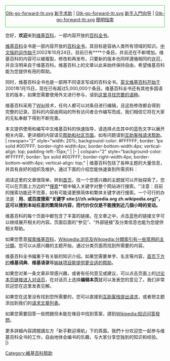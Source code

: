 <div style="border:1px solid #32CD32; text-align:center; margin:0 0 15px 0">

[Gtk-go-forward-ltr.svg](https://zh.wikipedia.org/wiki/File:Gtk-go-forward-ltr.svg "fig:Gtk-go-forward-ltr.svg") [新手求助](https://zh.wikipedia.org/wiki/Wikipedia:VPA "wikilink") | [Gtk-go-forward-ltr.svg](https://zh.wikipedia.org/wiki/File:Gtk-go-forward-ltr.svg "fig:Gtk-go-forward-ltr.svg") [新手入門向导](https://zh.wikipedia.org/wiki/Wikipedia:新手入門/主頁 "wikilink") | [Gtk-go-forward-ltr.svg](https://zh.wikipedia.org/wiki/File:Gtk-go-forward-ltr.svg "fig:Gtk-go-forward-ltr.svg") [簡明指南](https://zh.wikipedia.org/wiki/Wikipedia:新手簡明指南 "wikilink")

</div>

您好，**欢迎**来到[维基百科](../Page/维基百科.md "wikilink")，一部内容开放的[百科全书](../Page/百科全书.md "wikilink")。

[维基百科](../Page/维基百科.md "wikilink")全书是一部内容开放的[百科全书](../Page/百科全书.md "wikilink")，其目标是容纳人类所有领域的知识。[中文版的运作始于](../Page/中文维基百科.md "wikilink")2002年10月24日，目前已有****个条目，并且还在不断增加。维基百科的内容可以被複製，修改和再发布，只要新的版本也同样遵循相同的[许可](https://zh.wikipedia.org/wiki/Wikipedia:版权信息 "wikilink")，并且注明来自于维基百科。维基百科上的文章以此来始终保持自由，希望维基百科能为您提供有用的帮助。

同时，维基百科全书也是一部用不同语言写成的百科全书。[英文维基百科开始于](https://zh.wikipedia.org/wiki/:en: "wikilink")2001年1月15日，现在已有超过5,000,000个条目。维基百科全书还有其他多国语言的版本，如果您需要使用外文进行参与，请到[这里寻找您要的语种](https://zh.wikipedia.org/wiki/Wikipedia:维基百科语言列表 "wikilink")。

维基百科采用了[Wiki](../Page/Wiki.md "wikilink")技术，任何人都可以对条目进行编辑，且这些修改都会得到完整的记录。百科的内容由网站的所有访问者合作编写而成，我们相信它将在大家的无私奉献下得到不断完善。

本文提供使用和编写中文维基百科的快速指导，请选择点击其中的蓝色文字以展开相关内容。更详细的内容请见[帮助和](https://zh.wikipedia.org/wiki/Help:帮助 "wikilink")[社区页面](https://zh.wikipedia.org/wiki/Wikipedia:社区 "wikilink")。如有问题请到[互助客栈请求帮助](https://zh.wikipedia.org/wiki/Wikipedia:互助客栈 "wikilink")。 | rowspan="2" style="width: 20%; background-color: \#FFFFFF; border: 1px solid \#007FFF; border-right-width:4px; border-bottom-width:4px; vertical-align: top; padding-left:-15px;" |   |- | colspan="2" style="background-color: \#FFFFFF; border: 1px solid \#007FFF; border-right-width:4px; border-bottom-width:4px; vertical-align: top;" |  维基百科包括了各种主题的大量信息，并具有良好的组织及维护。通过下面的介绍您能快速查到所需资料：

阅读这里的文章很简单，转到[首页](https://zh.wikipedia.org/wiki/Wikipedia:首页 "wikilink")，找一个您感兴趣的主题就可以开始探索了。您可以在页面上方边的**[搜索](https://zh.wikipedia.org/wiki/Help:搜索 "wikilink")**框中输入关键字对整个网站进行搜索。''注意：目前的搜索功能还不完善，如有可能请更换简体和繁体关键字进行搜索。一个可行的办法是：**用、或百度搜索“关键字 <span class="noprint plainlinksneverexpand" xml:lang="en" lang="en">site:\[//zh.wikipedia.org zh.wikipedia.org\]</span>”，这可以搜到本站任意的繁简体内容，而代价仅仅是不能搜到近几個小時的变动。**

维基百科的每个页面中都包含了丰富的链接。在文章之中，点击蓝色的链接文字可以继续展开相关的内容。页面后面的“参见”、“外部链接”及分类信息也能为您提供相关帮助。

如果您愿意[探索维基百科](https://zh.wikipedia.org/wiki/Wikipedia:探索 "wikilink")，[Wikipedia:浏览及](https://zh.wikipedia.org/wiki/Wikipedia:浏览 "wikilink")[Wikipedia:分類索引有一些常用的主分類](https://zh.wikipedia.org/wiki/Wikipedia:分類索引 "wikilink")。您可以从感兴趣的主题开始，通过分类页面而找到所需要的内容。

维基百科全书偏重于有关联的知识介绍。如果您需要单字、名言等内容，[首页下方的](https://zh.wikipedia.org/wiki/Wikipedia:首页 "wikilink")**维基词典**、**维基语录**等[姊妹项目能提供更合适的帮助](https://zh.wikipedia.org/wiki/Wikipedia:姊妹项目 "wikilink")。

如果您对某一条文章非常感兴趣，或者有任何意见或建议，可以点击页面上的[讨论本页链接进入对话页](https://zh.wikipedia.org/wiki/Wikipedia:对话页 "wikilink")，在对话页上选择**编辑本页**就可以发表您的意见了。我们非常欢迎您在这里发表见解。

如果您在这里没有找到您所需要的，您可以直接到[互助客栈提出请求](https://zh.wikipedia.org/wiki/Wikipedia:互助客栈 "wikilink")，或者把主题添加到我们的[请求文章列表](https://zh.wikipedia.org/wiki/Wikipedia:请求文章 "wikilink")。

如果您需要回答一些問題但未能在條目中找到答案，請到[Wikipedia:知识问答發問](https://zh.wikipedia.org/wiki/Wikipedia:知识问答 "wikilink")。

更多詳細內容請閱讀左方「新手歡迎導航」下的頁面。我們十分欢迎您一起参与维基百科全书的工作，自由地体会编书的乐趣，与大家分享您独到的知识和经验。 |}

[Category:維基百科帮助](https://zh.wikipedia.org/wiki/Category:維基百科帮助 "wikilink")